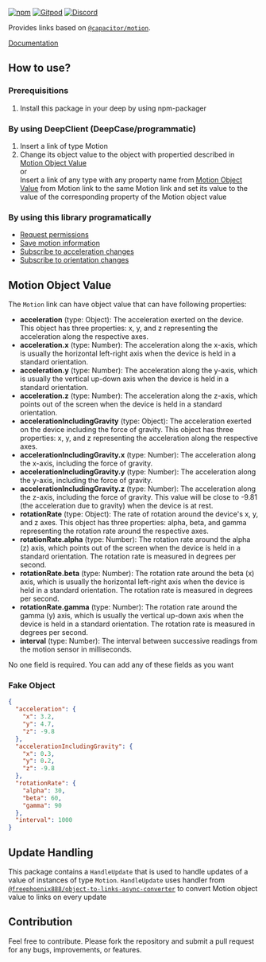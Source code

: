 [![npm](https://img.shields.io/npm/v/@deep-foundation/capacitor-motion.svg)](https://www.npmjs.com/package/@deep-foundation/capacitor-motion) 
[![Gitpod](https://img.shields.io/badge/Gitpod-ready--to--code-blue?logo=gitpod)](https://gitpod.io/#https://github.com/deep-foundation/capacitor-motion) 
[![Discord](https://badgen.net/badge/icon/discord?icon=discord&label&color=purple)](https://discord.gg/deep-foundation)

Provides links based on [`@capacitor/motion`](https://www.npmjs.com/package/@capacitor/motion).

[Documentation](https://deep-foundation.github.io/capacitor-motion/)

## How to use?
### Prerequisitions
1. Install this package in your deep by using npm-packager

### By using DeepClient (DeepCase/programmatic)
1. Insert a link of type Motion 
2.  Change its object value to the object with propertied described in [Motion Object Value](#md:motion-object-value)  
or  
Insert a link of any type with any property name from [Motion Object Value](#md:motion-object-value) from Motion link to the same Motion link and set its value to the value of the corresponding property of the Motion object value


### By using this library programatically
- [Request permissions](https://deep-foundation.github.io/capacitor-motion/functions/requestMotionPermissions.html)  
- [Save motion information](https://deep-foundation.github.io/capacitor-motion/functions/saveMotionInfo.html)  
- [Subscribe to acceleration changes](https://deep-foundation.github.io/capacitor-motion/functions/subscribeToAccelerationChanges.html)  
- [Subscribe to orientation changes](https://deep-foundation.github.io/capacitor-motion/functions/subscribeToOrientationChanges.html)  

## Motion Object Value

The `Motion` link can have object value that can have following properties:

- **acceleration** (type: Object): The acceleration exerted on the device. This object has three properties: x, y, and z representing the acceleration along the respective axes.
- **acceleration.x** (type: Number): The acceleration along the x-axis, which is usually the horizontal left-right axis when the device is held in a standard orientation.
- **acceleration.y** (type: Number): The acceleration along the y-axis, which is usually the vertical up-down axis when the device is held in a standard orientation.
- **acceleration.z** (type: Number): The acceleration along the z-axis, which points out of the screen when the device is held in a standard orientation.
- **accelerationIncludingGravity** (type: Object): The acceleration exerted on the device including the force of gravity. This object has three properties: x, y, and z representing the acceleration along the respective axes.
- **accelerationIncludingGravity.x** (type: Number): The acceleration along the x-axis, including the force of gravity.
- **accelerationIncludingGravity.y** (type: Number): The acceleration along the y-axis, including the force of gravity.
- **accelerationIncludingGravity.z** (type: Number): The acceleration along the z-axis, including the force of gravity. This value will be close to -9.81 (the acceleration due to gravity) when the device is at rest.
- **rotationRate** (type: Object): The rate of rotation around the device's x, y, and z axes. This object has three properties: alpha, beta, and gamma representing the rotation rate around the respective axes.
- **rotationRate.alpha** (type: Number): The rotation rate around the alpha (z) axis, which points out of the screen when the device is held in a standard orientation. The rotation rate is measured in degrees per second.
- **rotationRate.beta** (type: Number): The rotation rate around the beta (x) axis, which is usually the horizontal left-right axis when the device is held in a standard orientation. The rotation rate is measured in degrees per second.
- **rotationRate.gamma** (type: Number): The rotation rate around the gamma (y) axis, which is usually the vertical up-down axis when the device is held in a standard orientation. The rotation rate is measured in degrees per second. 
- **interval** (type: Number): The interval between successive readings from the motion sensor in milliseconds. 

No one field is required. You can add any of these fields as you want

### Fake Object
```json
{
  "acceleration": {
    "x": 3.2,
    "y": 4.7,
    "z": -9.8
  },
  "accelerationIncludingGravity": {
    "x": 0.3,
    "y": 0.2,
    "z": -9.8
  },
  "rotationRate": {
    "alpha": 30,
    "beta": 60,
    "gamma": 90
  },
  "interval": 1000
}
```

## Update Handling

This package contains a `HandleUpdate` that is used to handle updates of a value of instances of type `Motion`. `HandleUpdate` uses handler from [`@freephoenix888/object-to-links-async-converter`](https://www.npmjs.com/package/@freephoenix888/object-to-links-async-converter) to convert Motion object value to links on every update

## Contribution

Feel free to contribute. Please fork the repository and submit a pull request for any bugs, improvements, or features.
